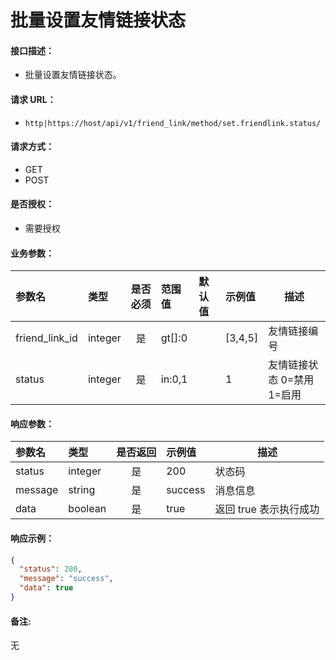 # 批量设置友情链接状态

#### 接口描述：
- 批量设置友情链接状态。

#### 请求 URL：
- `http|https://host/api/v1/friend_link/method/set.friendlink.status/`

#### 请求方式：
- GET
- POST

#### 是否授权：
- 需要授权

#### 业务参数：
|参数名|类型|是否必须|范围值|默认值|示例值|描述|
|:----|:---|:---:|:-----|:-----|:-----|-----|
|friend_link_id |integer |是 |gt[]:0 | |[3,4,5] |友情链接编号 |
|status |integer |是 |in:0,1 | |1 |友情链接状态 0=禁用 1=启用 |

#### 响应参数：
|参数名|类型|是否返回|示例值|描述|
|:-----|:-----|:---:|:-----|-----|
|status |integer |是 |200 |状态码 |
|message |string |是 |success |消息信息 |
|data |boolean |是 |true |返回 true 表示执行成功 |

#### 响应示例：
```json
{
  "status": 200,
  "message": "success",
  "data": true
}
```

#### 备注:
无